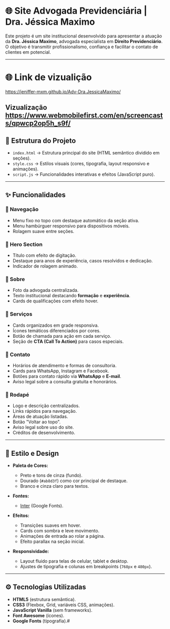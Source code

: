 # 🌐 Site Advogada Previdenciária | Dra. Jéssica Maximo

Este projeto é um site institucional desenvolvido para apresentar a atuação da **Dra. Jéssica Maximo**, advogada especialista em **Direito Previdenciário**.  
O objetivo é transmitir profissionalismo, confiança e facilitar o contato de clientes em potencial.

---
# 🌐 Link de vizualição 

https://jeniffer-mxm.github.io/Adv-Dra.JessicaMaximo/ 

Vizualização
https://www.webmobilefirst.com/en/screencasts/qpwcp2op5h_s9f/
---
## 📂 Estrutura do Projeto

- `index.html` → Estrutura principal do site (HTML semântico dividido em seções).
- `style.css` → Estilos visuais (cores, tipografia, layout responsivo e animações).
- `script.js` → Funcionalidades interativas e efeitos (JavaScript puro).

---

## ✨ Funcionalidades

### 🔹 Navegação
- Menu fixo no topo com destaque automático da seção ativa.
- Menu hambúrguer responsivo para dispositivos móveis.
- Rolagem suave entre seções.

### 🔹 Hero Section
- Título com efeito de digitação.
- Destaque para anos de experiência, casos resolvidos e dedicação.
- Indicador de rolagem animado.

### 🔹 Sobre
- Foto da advogada centralizada.
- Texto institucional destacando **formação** e **experiência**.
- Cards de qualificações com efeito hover.

### 🔹 Serviços
- Cards organizados em grade responsiva.
- Ícones temáticos diferenciados por cores.
- Botão de chamada para ação em cada serviço.
- Seção de **CTA (Call To Action)** para casos especiais.

### 🔹 Contato
- Horários de atendimento e formas de consultoria.
- Cards para WhatsApp, Instagram e Facebook.
- Botões para contato rápido via **WhatsApp** e **E-mail**.
- Aviso legal sobre a consulta gratuita e honorários.

### 🔹 Rodapé
- Logo e descrição centralizados.
- Links rápidos para navegação.
- Áreas de atuação listadas.
- Botão "Voltar ao topo".
- Aviso legal sobre uso do site.
- Créditos de desenvolvimento.

---

## 🎨 Estilo e Design

- **Paleta de Cores:**
  - Preto e tons de cinza (fundo).
  - Dourado (`#ab8d3f`) como cor principal de destaque.
  - Branco e cinza claro para textos.

- **Fontes:**
  - [Inter](https://fonts.google.com/specimen/Inter) (Google Fonts).

- **Efeitos:**
  - Transições suaves em hover.
  - Cards com sombra e leve movimento.
  - Animações de entrada ao rolar a página.
  - Efeito parallax na seção inicial.

- **Responsividade:**
  - Layout fluido para telas de celular, tablet e desktop.
  - Ajustes de tipografia e colunas em breakpoints (`768px` e `480px`).

---

## ⚙️ Tecnologias Utilizadas

- **HTML5** (estrutura semântica).
- **CSS3** (Flexbox, Grid, variáveis CSS, animações).
- **JavaScript Vanilla** (sem frameworks).
- **Font Awesome** (ícones).
- **Google Fonts** (tipografia).#


